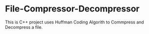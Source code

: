 # File-Compressor-Decompressor

This is C++ project uses Huffman Coding Algorith to Commpress and Decompress a file.